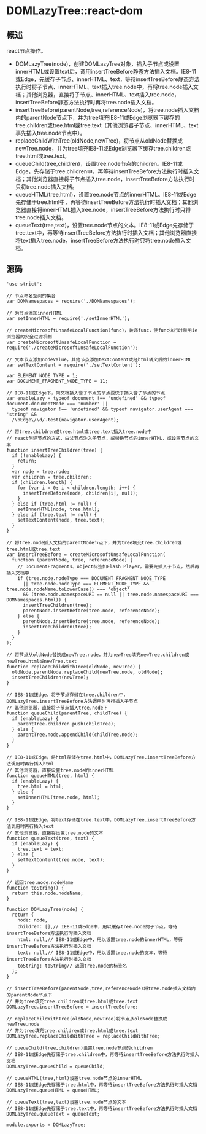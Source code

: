 # DOMLazyTree::react-dom

## 概述

react节点操作。

* DOMLazyTree(node)，创建DOMLazyTree对象，插入子节点或设置innerHTML或设置text后，调用insertTreeBefore静态方法插入文档。IE8-11或Edge，先缓存子节点、innerHTML、text，等待insertTreeBefore静态方法执行时将子节点、innerHTML、text插入tree.node中，再将tree.node插入文档；其他浏览器，直接将子节点、innerHTML、text插入tree.node，insertTreeBefore静态方法执行时再将tree.node插入文档。
* insertTreeBefore(parentNode,tree,referenceNode)，将tree.node插入文档内的parentNode节点下，并为tree填充IE8-11或Edge浏览器下缓存的tree.children或tree.html或tree.text（其他浏览器子节点、innerHTML、text事先插入tree.node节点中）。
* replaceChildWithTree(oldNode,newTree)，将节点从oldNode替换成newTree.node，并为tree填充IE8-11或Edge浏览器下缓存tree.children或tree.html或tree.text。
* queueChild(tree,children)，设置tree.node节点的children。IE8-11或Edge，先存储于tree.children中，再等待insertTreeBefore方法执行时插入文档；其他浏览器直接将子节点插入tree.node，insertTreeBefore方法执行时只将tree.node插入文档。
* queueHTML(tree,html)，设置tree.node节点的innerHTML。IE8-11或Edge先存储于tree.html中，再等待insertTreeBefore方法执行时插入文档；其他浏览器直接将innerHTML插入tree.node，insertTreeBefore方法执行时只将tree.node插入文档。
* queueText(tree,text)，设置tree.node节点的文本。IE8-11或Edge先存储于tree.text中，再等待insertTreeBefore方法执行时插入文档；其他浏览器直接将text插入tree.node，insertTreeBefore方法执行时只将tree.node插入文档。

## 源码

    'use strict';
    
    // 节点命名空间的集合
    var DOMNamespaces = require('./DOMNamespaces');
    
    // 为节点添加innerHTML
    var setInnerHTML = require('./setInnerHTML');
    
    // createMicrosoftUnsafeLocalFunction(func)，装饰func，使func执行时禁用ie浏览器的安全过滤机制
    var createMicrosoftUnsafeLocalFunction = require('./createMicrosoftUnsafeLocalFunction');
    
    // 文本节点添加nodeValue，其他节点添加textContent或经html转义后的innerHTML
    var setTextContent = require('./setTextContent');
    
    var ELEMENT_NODE_TYPE = 1;
    var DOCUMENT_FRAGMENT_NODE_TYPE = 11;
    
    // IE8-11或Edge下，向文档插入含子节点的节点要快于插入含子节点的节点
    var enableLazy = typeof document !== 'undefined' && typeof document.documentMode === 'number' || 
      typeof navigator !== 'undefined' && typeof navigator.userAgent === 'string' && 
      /\bEdge\/\d/.test(navigator.userAgent);
    
    // 将tree.children或tree.html或tree.text插入tree.node中
    // react创建节点的方式，由父节点注入子节点，或替换节点的innerHTML，或设置节点的文本
    function insertTreeChildren(tree) {
      if (!enableLazy) {
        return;
      }
      var node = tree.node;
      var children = tree.children;
      if (children.length) {
        for (var i = 0; i < children.length; i++) {
          insertTreeBefore(node, children[i], null);
        }
      } else if (tree.html != null) {
        setInnerHTML(node, tree.html);
      } else if (tree.text != null) {
        setTextContent(node, tree.text);
      }
    }
    
    // 将tree.node插入文档的parentNode节点下，并为tree填充tree.children或tree.html或tree.text
    var insertTreeBefore = createMicrosoftUnsafeLocalFunction(
      function (parentNode, tree, referenceNode) {
        // DocumentFragments、object标签如Flash Player，需要先插入子节点，然后再插入文档中
        if (tree.node.nodeType === DOCUMENT_FRAGMENT_NODE_TYPE 
          || tree.node.nodeType === ELEMENT_NODE_TYPE && tree.node.nodeName.toLowerCase() === 'object' 
          && (tree.node.namespaceURI == null || tree.node.namespaceURI === DOMNamespaces.html)) {
          insertTreeChildren(tree);
          parentNode.insertBefore(tree.node, referenceNode);
        } else {
          parentNode.insertBefore(tree.node, referenceNode);
          insertTreeChildren(tree);
        }
      }
    );
    
    // 将节点从oldNode替换成newTree.node，并为newTree填充newTree.children或newTree.html或newTree.text
    function replaceChildWithTree(oldNode, newTree) {
      oldNode.parentNode.replaceChild(newTree.node, oldNode);
      insertTreeChildren(newTree);
    }
    
    // IE8-11或Edge，将子节点存储在tree.children中，DOMLazyTree.insertTreeBefore方法调用时再行插入子节点
    // 其他浏览器，直接将子节点插入tree.node下
    function queueChild(parentTree, childTree) {
      if (enableLazy) {
        parentTree.children.push(childTree);
      } else {
        parentTree.node.appendChild(childTree.node);
      }
    }
    
    // IE8-11或Edge，将html存储在tree.html中，DOMLazyTree.insertTreeBefore方法调用时再行插入html
    // 其他浏览器，直接设置tree.node的innerHTML
    function queueHTML(tree, html) {
      if (enableLazy) {
        tree.html = html;
      } else {
        setInnerHTML(tree.node, html);
      }
    }
    
    // IE8-11或Edge，将text存储在tree.text中，DOMLazyTree.insertTreeBefore方法调用时再行插入text
    // 其他浏览器，直接将设置tree.node的文本
    function queueText(tree, text) {
      if (enableLazy) {
        tree.text = text;
      } else {
        setTextContent(tree.node, text);
      }
    }
    
    // 返回tree.node.nodeName
    function toString() {
      return this.node.nodeName;
    }
    
    function DOMLazyTree(node) {
      return {
        node: node,
        children: [],// IE8-11或Edge中，用以缓存tree.node的子节点，等待insertTreeBefore方法执行时插入文档
        html: null,// IE8-11或Edge中，用以设置tree.node的innerHTML，等待insertTreeBefore方法执行时插入文档
        text: null,// IE8-11或Edge中，用以设置tree.node的文本，等待insertTreeBefore方法执行时插入文档
        toString: toString// 返回tree.node的标签名
      };
    }
    
    // insertTreeBefore(parentNode,tree,referenceNode)将tree.node插入文档内的parentNode节点下
    // 并为tree填充tree.children或tree.html或tree.text
    DOMLazyTree.insertTreeBefore = insertTreeBefore;
    
    // replaceChildWithTree(oldNode,newTree)将节点从oldNode替换成newTree.node
    // 并为tree填充tree.children或tree.html或tree.text
    DOMLazyTree.replaceChildWithTree = replaceChildWithTree;
    
    // queueChild(tree,children)设置tree.node节点的children
    // IE8-11或Edge先存储于tree.children中，再等待insertTreeBefore方法执行时插入文档
    DOMLazyTree.queueChild = queueChild;
    
    // queueHTML(tree,html)设置tree.node节点的innerHTML
    // IE8-11或Edge先存储于tree.html中，再等待insertTreeBefore方法执行时插入文档
    DOMLazyTree.queueHTML = queueHTML;
    
    // queueText(tree,text)设置tree.node节点的文本
    // IE8-11或Edge先存储于tree.text中，再等待insertTreeBefore方法执行时插入文档
    DOMLazyTree.queueText = queueText;
    
    module.exports = DOMLazyTree;
